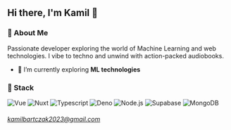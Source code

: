 ## Hi there, I'm Kamil 👋

### 🚀 About Me
Passionate developer exploring the world of Machine Learning and web technologies. I vibe to techno and unwind with action-packed audiobooks.

- 🌱 I’m currently exploring **ML technologies**

### 🔧 Stack
 ![Vue](https://img.shields.io/badge/Vue.js-35495E?style=flat&logo=vue.js)
 ![Nuxt](https://img.shields.io/badge/nuxt.js-35495E?style=flat&logo=nuxtdotjs)
 ![Typescript](https://img.shields.io/badge/typescript-35495E?style=flat&logo=typescript)
 ![Deno](https://img.shields.io/badge/deno-35495E?style=flat&logo=deno)
 ![Node.js](https://img.shields.io/badge/node.js-35495E?style=flat&logo=node.js)
 ![Supabase](https://img.shields.io/badge/supabase-35495E?style=flat&logo=supabase)
 ![MongoDB](https://img.shields.io/badge/mongodb-35495E?style=flat&logo=mongodb)

###### kamilbartczak2023@gmail.com
